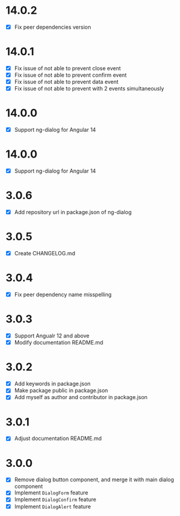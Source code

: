 # 14.0.2

- [x] Fix peer dependencies version

# 14.0.1

- [x] Fix issue of not able to prevent close event
- [x] Fix issue of not able to prevent confirm event
- [x] Fix issue of not able to prevent data event
- [x] Fix issue of not able to prevent with 2 events simultaneously

# 14.0.0

- [x] Support ng-dialog for Angular 14

# 14.0.0

- [x] Support ng-dialog for Angular 14

# 3.0.6

- [x] Add repository url in package.json of ng-dialog

# 3.0.5

- [x] Create CHANGELOG.md

# 3.0.4

- [x] Fix peer dependency name misspelling

# 3.0.3

- [x] Support Angualr 12 and above
- [x] Modify documentation README.md

# 3.0.2

- [x] Add keywords in package.json
- [x] Make package public in package.json
- [x] Add myself as author and contributor in package.json

# 3.0.1

- [x] Adjust documentation README.md

# 3.0.0

- [x] Remove dialog button component, and merge it with main dialog component
- [x] Implement `DialogForm` feature
- [x] Implement `DialogConfirm` feature
- [x] Implement `DialogAlert` feature
